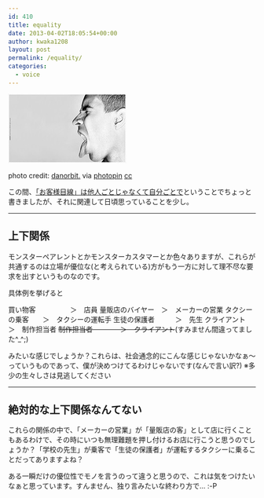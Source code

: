 ```yaml
---
id: 410
title: equality
date: 2013-04-02T18:05:54+00:00
author: kwaka1208
layout: post
permalink: /equality/
categories:
  - voice
---
```

![angry](/assets/images/2013/04/small_2315333169.jpg)

photo credit: [danorbit.](http://www.flickr.com/photos/danorbit/2315333169/) via [photopin](http://photopin.com) [cc](http://creativecommons.org/licenses/by-nc-nd/2.0/)

この間、[「お客様目線」は他人ごとじゃなくて自分ごとで](http://kwaka1208.net/you-are-the-customer/)ということでちょっと書きましたが、それに関連して日頃思っていることを少し。

- - -
## 上下関係
モンスターペアレントとかモンスターカスタマーとか色々ありますが、これらが共通するのは立場が優位な(と考えられている)方がもう一方に対して理不尽な要求を出すというものなのです。

具体例を挙げると

買い物客　　　　　＞　店員
量販店のバイヤー　＞　メーカーの営業
タクシーの乗客　　＞　タクシーの運転手
生徒の保護者　　　＞　先生
クライアント　　　＞　制作担当者
<strike>制作担当者　　　　＞　クライアント</strike>(すみません間違ってました^_^;)

みたいな感じでしょうか？これらは、社会通念的にこんな感じじゃないかなぁ〜っていうものであって、僕が決めつけてるわけじゃないです(なんで言い訳?)
※多少の生々しさは見逃してください

- - -
## 絶対的な上下関係なんてない
これらの関係の中で、「メーカーの営業」が「量販店の客」として店に行くこともあるわけで、その時にいつも無理難題を押し付けるお店に行こうと思うのでしょうか？「学校の先生」が乗客で「生徒の保護者」が運転するタクシーに乗ることだってありますよね？

ある一瞬だけの優位性でモノを言うのって違うと思うので、これは気をつけたいなぁと思っています。すんません、独り言みたいな終わり方で... :-P